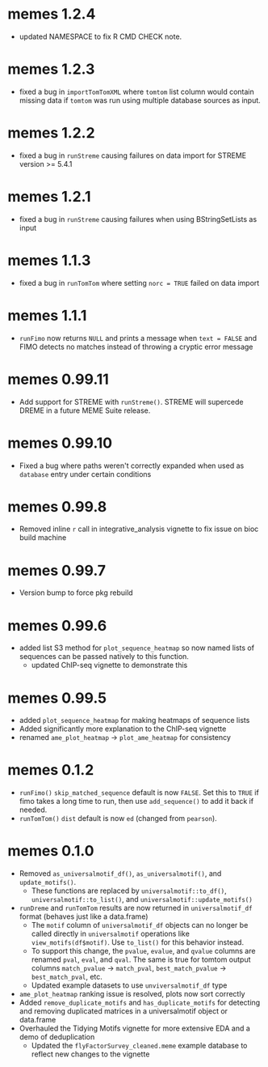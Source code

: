 # memes 1.2.4
* updated NAMESPACE to fix R CMD CHECK note.
# memes 1.2.3
* fixed a bug in `importTomTomXML` where `tomtom` list column would contain missing data if `tomtom` was run using multiple database sources as input.
# memes 1.2.2
* fixed a bug in `runStreme` causing failures on data import for STREME version >= 5.4.1
# memes 1.2.1
* fixed a bug in `runStreme` causing failures when using BStringSetLists as input
# memes 1.1.3
* fixed a bug in `runTomTom` where setting `norc = TRUE` failed on data import
# memes 1.1.1
* `runFimo` now returns `NULL` and prints a message when `text = FALSE` and FIMO detects no matches instead of throwing a cryptic error message
# memes 0.99.11
* Add support for STREME with `runStreme()`. STREME will supercede DREME in a future MEME Suite release.
# memes 0.99.10
* Fixed a bug where paths weren't correctly expanded when used as `database` entry under certain conditions
# memes 0.99.8
* Removed inline `r` call in integrative_analysis vignette to fix issue on bioc build machine
# memes 0.99.7
* Version bump to force pkg rebuild
# memes 0.99.6
* added list S3 method for `plot_sequence_heatmap` so now named lists of sequences can be passed natively to this function.
  * updated ChIP-seq vignette to demonstrate this

# memes 0.99.5
* added `plot_sequence_heatmap` for making heatmaps of sequence lists
* Added significantly more explanation to the ChIP-seq vignette
* renamed `ame_plot_heatmap` -> `plot_ame_heatmap` for consistency 

# memes 0.1.2
* `runFimo()` `skip_matched_sequence` default is now `FALSE`. Set this to `TRUE` if fimo takes a long time to run, then use `add_sequence()` to add it back if needed.
* `runTomTom()` `dist` default is now `ed` (changed from `pearson`).

# memes 0.1.0
* Removed `as_universalmotif_df()`, `as_universalmotif()`, and `update_motifs()`.
  * These functions are replaced by `universalmotif::to_df()`, `universalmotif::to_list()`, and `universalmotif::update_motifs()`
* `runDreme` and `runTomTom` results are now returned in `universalmotif_df` format (behaves just like a data.frame)
  * The `motif` column of `universalmotif_df` objects can no longer be called directly in `universalmotif` operations like `view_motifs(df$motif)`. Use `to_list()` for this behavior instead.
  * To support this change, the `pvalue`, `evalue`, and `qvalue` columns are renamed `pval`, `eval`, and `qval`. The same is true for tomtom output columns `match_pvalue` -> `match_pval`, `best_match_pvalue` -> `best_match_pval`, etc.
  * Updated example datasets to use `unviversalmotif_df` type
* `ame_plot_heatmap` ranking issue is resolved, plots now sort correctly
* Added `remove_duplicate_motifs` and `has_duplicate_motifs` for detecting and removing duplicated matrices in a universalmotif object or data.frame
* Overhauled the Tidying Motifs vignette for more extensive EDA and a demo of deduplication
  * Updated the `flyFactorSurvey_cleaned.meme` example database to reflect new changes to the vignette

